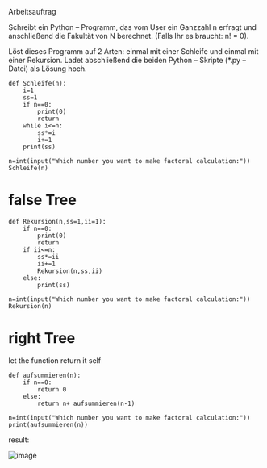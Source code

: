 
Arbeitsauftrag

Schreibt ein Python – Programm, das vom User ein Ganzzahl n erfragt und anschließend die Fakultät von N berechnet. (Falls Ihr es braucht: n! = 0).

Löst dieses Programm auf 2 Arten: einmal mit einer Schleife und einmal mit einer Rekursion. Ladet abschließend die beiden Python – Skripte (*.py – Datei) als Lösung hoch.

    def Schleife(n):
        i=1
        ss=1
        if n==0:
            print(0)
            return 
        while i<=n:
            ss*=i
            i+=1
        print(ss)

    n=int(input("Which number you want to make factoral calculation:"))
    Schleife(n)

# false Tree
    def Rekursion(n,ss=1,ii=1):
        if n==0:
            print(0)
            return
        if ii<=n:
            ss*=ii
            ii+=1
            Rekursion(n,ss,ii)
        else:
            print(ss)

    n=int(input("Which number you want to make factoral calculation:"))
    Rekursion(n)
    
# right Tree

let the function return it self

    def aufsummieren(n):
        if n==0:
            return 0
        else:
            return n+ aufsummieren(n-1)

    n=int(input("Which number you want to make factoral calculation:"))
    print(aufsummieren(n))
    
 result:
 
 ![image](https://user-images.githubusercontent.com/117897416/211791262-50ee138c-8b4e-427a-b611-d0926ac40f15.png)
